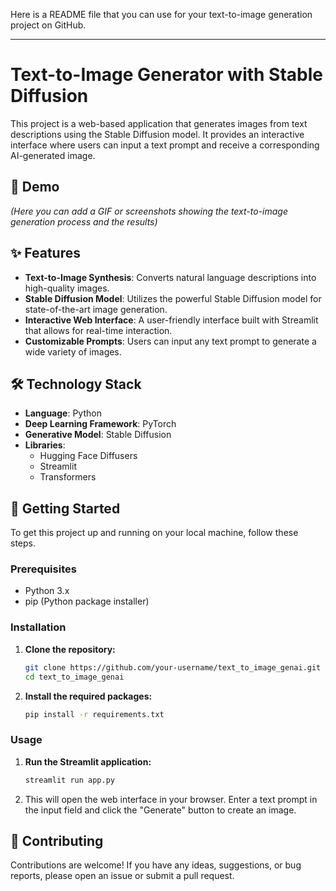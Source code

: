 Here is a README file that you can use for your text-to-image generation project on GitHub.

-----

# Text-to-Image Generator with Stable Diffusion

This project is a web-based application that generates images from text descriptions using the Stable Diffusion model. It provides an interactive interface where users can input a text prompt and receive a corresponding AI-generated image.

## 📸 Demo

*(Here you can add a GIF or screenshots showing the text-to-image generation process and the results)*

## ✨ Features

  * **Text-to-Image Synthesis**: Converts natural language descriptions into high-quality images.
  * **Stable Diffusion Model**: Utilizes the powerful Stable Diffusion model for state-of-the-art image generation.
  * **Interactive Web Interface**: A user-friendly interface built with Streamlit that allows for real-time interaction.
  * **Customizable Prompts**: Users can input any text prompt to generate a wide variety of images.

## 🛠️ Technology Stack

  * **Language**: Python
  * **Deep Learning Framework**: PyTorch
  * **Generative Model**: Stable Diffusion
  * **Libraries**:
      * Hugging Face Diffusers
      * Streamlit
      * Transformers

## 🚀 Getting Started

To get this project up and running on your local machine, follow these steps.

### Prerequisites

  * Python 3.x
  * pip (Python package installer)

### Installation

1.  **Clone the repository:**
    ```bash
    git clone https://github.com/your-username/text_to_image_genai.git
    cd text_to_image_genai
    ```
2.  **Install the required packages:**
    ```bash
    pip install -r requirements.txt
    ```

### Usage

1.  **Run the Streamlit application:**
    ```bash
    streamlit run app.py
    ```
2.  This will open the web interface in your browser. Enter a text prompt in the input field and click the "Generate" button to create an image.

## 🤝 Contributing

Contributions are welcome\! If you have any ideas, suggestions, or bug reports, please open an issue or submit a pull request.
